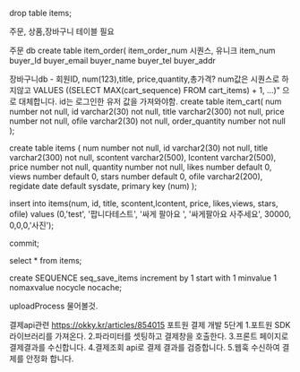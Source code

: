 drop table items;

주문, 상품,장바구니 테이블 필요

주문 db
create table item_order(
	item_order_num 시퀀스, 유니크 
	item_num
	buyer_Id
	buyer_email
	buyer_name
	buyer_tel
	buyer_addr
	
장바구니db - 회원ID, num(123),title, price,quantity,총가격?
num값은 시퀀스로 하지않고 VALUES 
((SELECT MAX(cart_sequence) FROM cart_items) + 1, ...)"
으로 대체합니다. 
id는 로그인한 유저 값을 가져와야함.
create table item_cart(
	num number not null,
	id varchar2(30) not null,
	title varchar2(300) not null,
	price number not null,
	ofile varchar2(30) not null,
	order_quantity number not null
	);
	
	

create table items (
    num number not null,
    id varchar2(30) not null, 
    title varchar2(300) not null,
    scontent varchar2(500),
    lcontent varchar2(500),
    price number not null,
    quantity number not null,
    likes number  default 0,
    views number default 0,
    stars number default 0,
    ofile varchar2(200),
    regidate date default sysdate,
    primary key (num)
);

insert into items(num, id, title, scontent,lcontent, price, likes,views, stars,
ofile) values (0,'test', '팝니다테스트', '싸게 팔아요 ', '싸게팔아요 사주세요', 30000,
0,0,0,'사진');

commit;

select * from items;

create SEQUENCE seq_save_items
increment by 1
start with 1
minvalue 1
nomaxvalue
nocycle
nocache;




uploadProcess 물어볼것.

결제api관련
https://okky.kr/articles/854015
포트원
결제 개발 5단계
1.포트원 SDK라이브러리를 가져온다.
2.파라미터를 셋팅하고 결제창을 호출한다.
3.프론트 페이지로 결제결과를 수신합니다.
4.결제조회 api로 결제 결과를 검증합니다.
5.웹훅 수신하여 결제를 안정화 합니다.
